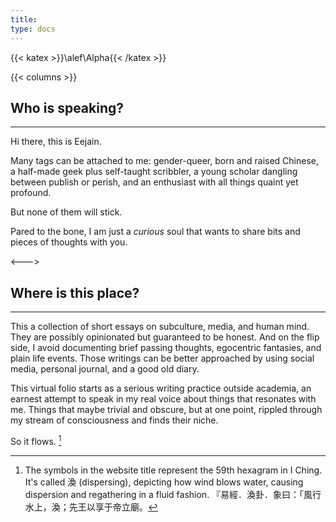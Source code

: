 ```yaml
---
title: 
type: docs
---
```



{{< katex >}}\alef\Alpha{{< /katex >}}

{{< columns >}}

## Who is speaking? 
---
Hi there, this is Eejain.

Many tags can be attached to me: gender-queer, born and raised Chinese, a half-made geek plus self-taught scribbler, a young scholar dangling between publish or perish, and an enthusiast with all things quaint yet profound.

But none of them will stick. 

Pared to the bone, I am just a *curious* soul that wants to share bits and pieces of thoughts with you.


<--->

## Where is this place?
---

This a collection of short essays on subculture, media, and human mind. They are possibly opinionated but guaranteed to be honest. And on the flip side, I avoid documenting brief passing thoughts, egocentric fantasies, and plain life events. Those writings can be better approached by using social media, personal journal, and a good old diary. 

This virtual folio starts as a serious writing practice outside academia, an earnest attempt to speak in my real voice about things that resonates with me. Things that maybe trivial and obscure, but at one point, rippled through my stream of consciousness and finds their niche. 

So it flows. [^1]
 
[^1]: The symbols in the website title represent the 59th hexagram in I Ching. It's called 渙 (dispersing), depicting how wind blows water, causing dispersion and regathering in a fluid fashion. 『易經．渙卦．象曰：「風行水上，渙；先王以享于帝立廟。

